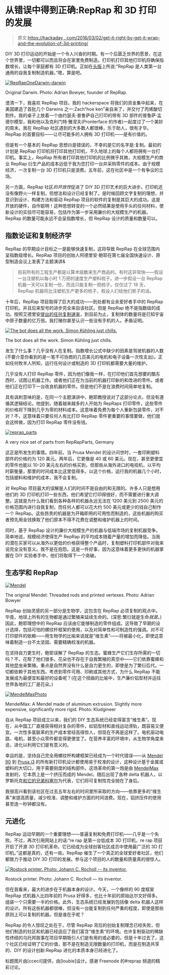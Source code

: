 # 从错误中得到正确:RepRap 和 3D 打印的发展

> 原文:[https://hackaday . com/2016/03/02/get-it-right-by-get-it-wrap-and-the-evolution-of-3d-printing/](https://hackaday.com/2016/03/02/getting-it-right-by-getting-it-wrong-reprap-and-the-evolution-of-3d-printing/)

DIY 3D 打印运动的开始是一个令人兴奋的时期。有一个后匮乏世界的愿景，在这个世界里，一切都可以而且将会在家里免费制造。打印机打印其他打印机将确保指数增长，让每个家庭都有 3D 打印机。正如在[头版](http://www.reprap.org/)上所说:“RepRap 是人类第一台通用的自我复制制造机器。”嗯，算是吧。

[![RepRapOneDarwin-darwin](../Images/18b5555855c5d18e240608a620347f96.png)](https://hackaday.com/wp-content/uploads/2016/03/repraponedarwin-darwin.jpg)

Original Darwin. Photo: Adrian Bowyer, founder of RepRap.

澄清一下，我喜欢 RepRap 项目。我的 hackerspace 将我们的资金集中起来，在美国建造了首批几个 Darwins 之一:Zach“hoe ken”亲自来了，并交付了丙烯酸切割件。我的桌子上放着一个由约瑟夫·普鲁萨自己打印的带有 3D 部件的普鲁萨·孟德尔模型，我和他以及克利门特·雅涅夫(Pronterface 的作者)一起度过了一个美妙的周末。我在 RepRap 社区遇到的大多数人都很棒，乐于助人，很有才华。RepRap 的首要目标——让尽可能多的人拥有 3D 打印机——是有价值的。

但是有一个基本的 RepRap 思想(l)是错误的，不幸的是它的名字是:复制。最初的计划是 RepRap 打印机将打印其他打印机，不久地球上的每个人都将拥有一台打印机。事实上，RepRap 所有者打印其他打印机的比例微乎其微，大规模生产的商业 RepRap 衍生产品的成本远低于我为您打印一台并采购零件的成本。由于规模经济，一次复制一台 3D 打印机只是浪费。五年前，这在社区中是一个有争议的立场。

另一方面，RepRap 社区*的开放性*促进了 DIY 3D 打印艺术的巨大进步。打印机还没有像野火一样复制，但想法和设计已经复制了。是时候回顾文字复制的理想，并意识到设计、构建方法和驱动 RepRap 项目的软件的复制是其巨大的成功。这是开放的硬件，自作聪明！这种思想转变的一个必然结果是使用手头的任何材料，使新设计的实验尽可能容易，包括作为第一步采用廉价的大规模生产的机器。RepRap 的数量可能永远不会呈指数增长，但 RepRap 设计的质量和数量可以。

## 指数论证和复制经济学

RepRap 的早期设计目标之一是能够快速复制，这将导致 RepRap 在全球范围内呈指数级增长。RepRap 项目的创始人阿德里安·鲍耶在第七届全国快速设计、原型制造会议上发表了主题演讲&

> 目前所有的工程生产都是以算术级数来生产商品的。有时这非常快——假设一台注塑机以每小时 1 万把的速度生产塑料梳子。进一步假设一台 RepRap 机器一天可以复制一份，而且只能复制一把梳子。仅仅过了 18 天，RepRap 机器将比注塑机生产更多的梳子，假设人们给他们房子的话。

十年后，RepRap 项目取得了巨大的成功——到处都有业余爱好者手中的 RepRap 打印机，并且后来型号的进步完全来自该社区。但是 RepRap 绝不是指数级的成功。按照艾德里安[提出的任何复制速率](http://reprap.org/wiki/Doubling_time)，到目前为止，复制体的数量将是已知宇宙中原子数量的亿万倍。我打赌你甚至认识一些没有手机的人。矛盾证明。

[![The bot does all the work. Simon Kühling just chills.](../Images/bb44dbf22df69d98300e6a5320bd95ed.png)](https://hackaday.com/wp-content/uploads/2016/03/img_5690.jpg)

The bot does all the work. Simon Kühling just chills.

发生了什么事？几乎没有人在复制。指数增长公式中缺少的因素是驾驶机器的人数(不要介意你看到的是一笔不可协商的几百美元的电机和电子设备一次性支出)。正如任何牧羊人所知，运行任何设计或制造的 3D 打印机都需要大量的维护。

几乎没有人打印 RepRap 零件，因为他们像我一样，在打印他们首先想要的酷东西时，试图让机器工作。或者他们正在为当前的机器打印新的和改进的零件。或者他们正在打印下一台改良机器的零件。但是他们不是在浪费时间简单地复制。

具有讽刺意味的是，在同一个主题演讲中，鲍耶教授说对了这部分论点，但没有遵循其逻辑结论。他提到，随着越来越多的人开始为 RepRaps 打印零件，这些零件的价格将下降到几乎为零的材料成本。这意味着免费为每个人重新包装零件，对不对？不，这意味着只要任何人有比打印 RepRap 零件更重要的事情要做，他们就会这样做，因为打印 RepRap 零件没有钱。

[![reprap_parts](../Images/edf4ab588f6430c86eefc3dcc80b15af.png)](https://hackaday.com/wp-content/uploads/2016/03/reprap_parts.jpg)

A very nice set of parts from RepRapParts, Germany

这正是所发生的事情。四年前，当 Prusa Mendel 的设计问世时，一套印刷塑料部件的价格约为 120 美元。两年后，它更像是 40 或 60 美元。现在，甚至更便宜的零件也能以 10-20 美元左右的价格买到，但那些从海外进口的电视机，以平均时薪衡量，那里的时间成本比这里低得多。以这个价格，运行我的机器几个小时，包括塑料和维护的成本，我不会复制。

对 RepRap 项目最大的误解是人们的时间不是自由的和无限的。许多人只是想用他们的 3D 打印机打印一些东西，他们希望它打印得很好，而不需要进行重大调整。这就是为什么我们看到各种各样的机器永远无法在 1200 美元到 2500 美元的价格范围内进行自我复制，而任何人都可以花大约 500 美元或更少的钱自己制作一个 RepRap。这些昂贵的机器是为开箱即用的可用性而制造的，这些机器的购买者预先用金钱换取了他们原本不得不花费在调整和维护机器上的时间。

同时，基于 RepRap 设计的廉价大规模生产的机器与低端市场的复制机器竞争。简单地说，规模经济使得生产 RepRap 的平均成本随着产量的增加而降低。当我的潜在买家可以从海外以更低的价格获得整个产品时，复制塑料打印机部件对我来说完全没有意义。我不是在抱怨。这是一件好事，因为这意味着更多更快的机器掌握在 DIY 实验者手中，他们将取得下一个突破。

## 生态学和 RepRap

[![Mendel](../Images/eb0f605f306b45b30c05eafa04495d06.png)](https://hackaday.com/wp-content/uploads/2016/03/mendel.jpg)

The original Mendel: Threaded rods and printed vertexes. Photo: Adrian Bowyer

RepRap 创始灵感的另一部分是生物学，这包含在 RepRap 必须复制的观点中。毕竟，地球上所有的生物都是通过繁殖来延续生命的。(深思:繁衍就是生命*就是*。)因此，鲍耶理想中的 RepRap 应该由它能够制造的零件组成。这导致了早期的设计选择，包括可怕的螺纹杆框架的使用，以及对简单性和可制造性的强调。对不可打印部件的依赖——用生物学的比喻来说就是“维生素”——将被最小化，即使这意味着制造一台不太坚固、需要精确校准的机器。

在坚持自力更生时，鲍耶误解了 RepRap 的生态。蜜蜂生产它们生存所需的一切吗？不，花帮了他们很多。花朵也不存在于自我繁殖的真空中——它们依靠蜜蜂和其他昆虫来繁殖。重点是自然界没有什么是自力更生的，即使是为了繁衍后代。一切都依赖于其他东西。考虑到零件可用、印刷或其他方式，为什么 RepRap 不能发展成为最便宜和最好的设备呢？(在这个扭曲的比喻中，生产廉价铝型材并运往世界各地的工厂是花朵。)

[![MendelMaxPhoto](../Images/11f8d5a96f4d73d3ab82dfef97194dcf.png)](https://hackaday.com/wp-content/uploads/2016/03/mendelmaxphoto.jpg)

MendelMax: A Mendel made of aluminum extrusion. Slightly more expensive, significantly more rigid. Photo: Kludgineer

自从 RepRap 项目成立以来，我们的 DIY 生态系统已经变得富含“维生素”。现在，从中国工厂直接获得相对复杂的零件，如铝型材和直线运动滑轨，既容易又便宜。一次性多氯联苯的生产成本曾经高得惊人，但现在不再是这样了。电机驱动电路、电机，甚至小众零件都变得更便宜了。在营养丰富的环境中，从生物学角度来说，进化以利用它们是有意义的。

幸运的是，坚持自己完全用螺纹杆构建框架已经成为一个时代错误——从 [Mendel 90](http://hydraraptor.blogspot.de/2011/12/mendel90.html) 到 [Prusa i3](http://www.prusa3d.com/) 的所有新打印机设计都使用易于校准的设计，这种设计基于金属或塑料的大切口，用于需要刚度的结构部件。这场革命的第一炮是由 [MendelMax](http://reprap.org/wiki/MendelMax) 发射的，它本质上是一个挤压而成的 Mendel。随后出现了各种 delta 机器人，以罗斯托克[和它的兄弟](http://reprap.org/wiki/Rostock)[科塞尔](http://reprap.org/wiki/Kossel)为代表，它们将可复制性完全抛在了身后。

我很高兴看到该社区在过去五年左右的时间里所采取的方向——依靠更多的“维生素”来提高质量，减少校准、调整和维护方面的时间浪费。现在，铝挤压件的使用甚至连一秒钟都没有。

## 元进化

RepRap 运动早期的一个重要理想——普遍复制和免费打印机——几乎是一个失败。不过，再次引用网站上的话:“re rap 是第一台低成本 3D 打印机，re rap 项目开启了开源 3D 打印机革命。它已经成为全球创客社区成员中使用最广泛的 3D 打印机。”这都是真的，还有一些。RepRap 催生了一个真正的全球爱好者社区，他们都致力于推动 DIY 3D 打印的发展。参与这个项目的人的数量和质量真的很惊人。

[![Rostock printer. Photo: Johann C. Rocholl -- its inventor.](../Images/b82d82572207170d65ac7e8ddccaa68a.png)](https://hackaday.com/wp-content/uploads/2016/03/rostock.jpg)

Rostock printer. Photo: Johann C. Rocholl — its inventor.

但在我看来，最大的进步在于机器本身的设计。今天，一个像样的 90 度框架 RepRap 式机器人比四年前的 Prusa 好得多，也比十年前的原始达尔文好得多。组装一个只需要一半的价格。此外，生态系统已经发展到包括像 delta 机器人这样的设计。所有这些机器都很棒，但没有一台能复制到任何严重的程度，即使是那些原则上可以复制的机器。但是谁在乎呢？

RepRap 的令人惊叹之处在于，尽管 RepRap 背后的创始复制理念已经失败，但他们制造的社区和机器已经适应了我们富含“维生素”的环境。也许复制驱动的稀缺性终结的乌托邦故事在项目早期吸引人们是有用的或必要的。但是十年过去了，这个社区已经证明了它的价值，那不是在制造无限数量的打印机，而是在制造共享的、DIY 的设计创新:RepRap 进化的本质本身已经进化了。

标题图片由[ccecil]提供，由[loubie]设计。感谢 Freenode 的#reprap 频道的精彩讨论。
